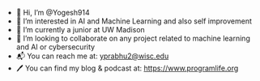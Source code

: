 - 👋 Hi, I’m @Yogesh914
- 👀 I’m interested in AI and Machine Learning and also self improvement
- 🌱 I’m currently a junior at UW Madison
- 💞️ I’m looking to collaborate on any project related to machine learning and AI or cybersecurity
- 📬 You can reach me at: yprabhu2@wisc.edu
- 🖊 You can find my blog & podcast at: https://www.programlife.org

<!---
Yogesh914/Yogesh914 is a ✨ special ✨ repository because its `README.md` (this file) appears on your GitHub profile.
You can click the Preview link to take a look at your changes.
--->
